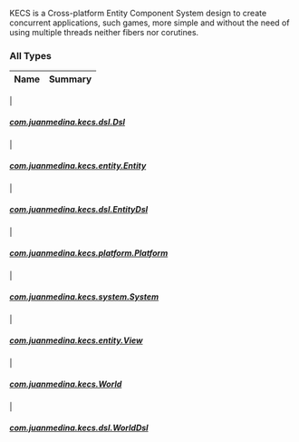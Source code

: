 

KECS is a Cross-platform Entity Component System design to create concurrent applications, such games,
more simple and without the need of using multiple threads neither fibers nor corutines.

### All Types

| Name | Summary |
|---|---|
|

##### [com.juanmedina.kecs.dsl.Dsl](../com.juanmedina.kecs.dsl/-dsl/index.md)


|

##### [com.juanmedina.kecs.entity.Entity](../com.juanmedina.kecs.entity/-entity/index.md)


|

##### [com.juanmedina.kecs.dsl.EntityDsl](../com.juanmedina.kecs.dsl/-entity-dsl/index.md)


|

##### [com.juanmedina.kecs.platform.Platform](../com.juanmedina.kecs.platform/-platform/index.md)


|

##### [com.juanmedina.kecs.system.System](../com.juanmedina.kecs.system/-system/index.md)


|

##### [com.juanmedina.kecs.entity.View](../com.juanmedina.kecs.entity/-view/index.md)


|

##### [com.juanmedina.kecs.World](../com.juanmedina.kecs/-world/index.md)


|

##### [com.juanmedina.kecs.dsl.WorldDsl](../com.juanmedina.kecs.dsl/-world-dsl/index.md)


